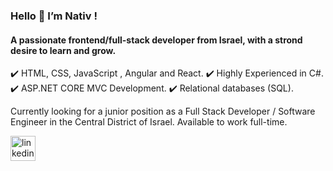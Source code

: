 ### Hello 👋 I’m Nativ !
#### A passionate frontend/full-stack developer from Israel, with a strond desire to learn and grow.

✔️ HTML, CSS, JavaScript , Angular and React.
✔️ Highly Experienced in C#.
✔️ ASP.NET CORE MVC Development.
✔️ Relational databases (SQL).

Currently looking for a junior position as a Full Stack Developer / Software Engineer in the Central District of Israel.
Available to work full-time.

[<img src='https://cdn.jsdelivr.net/npm/simple-icons@3.0.1/icons/linkedin.svg' alt='linkedin' height='40'>](https://www.linkedin.com/in/hoshen-ishay-3365041bb/) 




